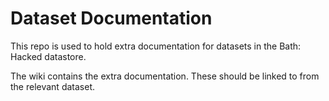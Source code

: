 # Dataset Documentation

This repo is used to hold extra documentation for datasets in the Bath: Hacked datastore.

The wiki contains the extra documentation. These should be linked to from the relevant dataset.

